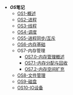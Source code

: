- ***OS*笔记**
  - [OS1-概述](/backend/os/os_1.md)
  - [OS2-进程](/backend/os/os_2.md)
  - [OS3-线程](/backend/os/os_3.md)
  - [OS4-调度](/backend/os/os_4.md)
  - [OS5-进程同步/互斥](/backend/os/os_5.md)
  - [OS6-内存基础](/backend/os/os_6.md)
  - OS7-内存管理
    - [OS7.0-内存管理概述](/backend/os/os_7_0.md)
    - [OS7.1-内存分配与回收](/backend/os/os_7_1.md)
    - [OS7.2-内存空间扩充](/backend/os/os_7_2.md)
  - [OS8-文件管理](/backend/os/os_8.md)
  - [OS9-磁盘](/backend/os/os_9.md)
  - [OS10-IO设备](/backend/os/os_10.md)
